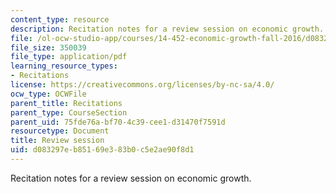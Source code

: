 ```yaml
---
content_type: resource
description: Recitation notes for a review session on economic growth.
file: /ol-ocw-studio-app/courses/14-452-economic-growth-fall-2016/d083297eb85169e383b0c5e2ae90f8d1_MIT14_452F16_rec_review.pdf
file_size: 350039
file_type: application/pdf
learning_resource_types:
- Recitations
license: https://creativecommons.org/licenses/by-nc-sa/4.0/
ocw_type: OCWFile
parent_title: Recitations
parent_type: CourseSection
parent_uid: 75fde76a-bf70-4c39-cee1-d31470f7591d
resourcetype: Document
title: Review session
uid: d083297e-b851-69e3-83b0-c5e2ae90f8d1
---
```

Recitation notes for a review session on economic growth.